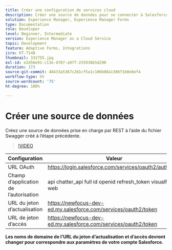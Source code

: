 ```yaml
---
title: Créer une configuration de services cloud
description: Créer une source de données pour se connecter à Salesforce à l’aide des informations d’identification OAuth
solution: Experience Manager, Experience Manager Forms
type: Documentation
role: Developer
level: Beginner, Intermediate
version: Experience Manager as a Cloud Service
topic: Development
feature: Adaptive Forms, Integrations
jira: KT-7148
thumbnail: 331755.jpg
exl-id: e2d56e91-c13e-4787-a97f-255938b5d290
duration: 173
source-git-commit: 48433a5367c281cf5a1c106b08a1306f1b0e8ef4
workflow-type: ht
source-wordcount: '75'
ht-degree: 100%

---
```


# Créer une source de données

Créez une source de données prise en charge par REST à l’aide du fichier Swagger créé à l’étape précédente.

>[!VIDEO](https://video.tv.adobe.com/v/331755?quality=12&learn=on)

| Configuration | Valeur |
|---------------------|-----------------------------------------------------------------|
| URL OAuth | https://login.salesforce.com/services/oauth2/authorize |
| Champ d’application de l’autorisation | api chatter_api full id openid refresh_token visualforce web |
| URL du jeton d’actualisation | https://newfocus-dev-ed.my.salesforce.com/services/oauth2/token |
| URL de jeton d’accès | https://newfocus-dev-ed.my.salesforce.com/services/oauth2/token |


**Les noms de domaine de l’URL du jeton d’actualisation et d’accès devront changer pour correspondre aux paramètres de votre compte Salesforce.**